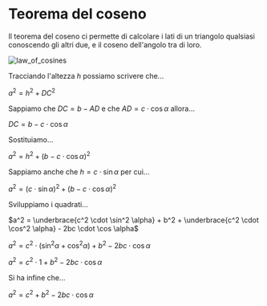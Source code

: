# Teorema del coseno  

Il teorema del coseno ci permette di calcolare i lati di un triangolo qualsiasi conoscendo gli altri due, e il coseno dell'angolo tra di loro.  

![law_of_cosines](https://github.com/dennyb87/elettrotecnica-serale/assets/7195133/16f94808-31b6-48ef-88eb-74890b350ee4)  

Tracciando l'altezza $h$ possiamo scrivere che...  

$a^2 = h^2 + DC^2$  

Sappiamo che $DC = b - AD$ e che $AD = c \cdot \cos \alpha$ allora...  

$DC = b - c \cdot \cos \alpha$  

Sostituiamo...  

$a^2 = h^2 + (b - c \cdot \cos \alpha)^2$  

Sappiamo anche che $h = c \cdot \sin \alpha$ per cui...  

$a^2 = (c \cdot \sin \alpha)^2 + (b - c \cdot \cos \alpha)^2$  

Sviluppiamo i quadrati...  

$a^2 = \underbrace{c^2 \cdot \sin^2 \alpha} + b^2 + \underbrace{c^2 \cdot \cos^2 \alpha} - 2bc \cdot \cos \alpha$  

$a^2 = c^2 \cdot(\sin^2 \alpha + \cos^2 \alpha) + b^2 - 2bc \cdot \cos \alpha$  

$a^2 = c^2 \cdot 1 + b^2 - 2bc \cdot \cos \alpha$  

Si ha infine che...  

$a^2 = c^2 + b^2 - 2bc \cdot \cos \alpha$  
